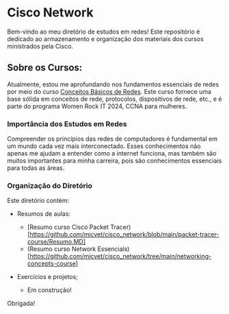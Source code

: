 # Cisco Network

Bem-vindo ao meu diretório de estudos em redes! Este repositório é dedicado ao armazenamento e organização dos materiais dos cursos ministrados pela Cisco.

## Sobre os Cursos:

Atualmente, estou me aprofundando nos fundamentos essenciais de redes por meio do curso [Conceitos Básicos de Redes](https://skillsforall.com/course/networking-basics?courseLang=pt-BR&instance_id=e011e87c-5427-43b6-9be3-1216bd69559a). Este curso fornece uma base sólida em conceitos de rede, protocolos, dispositivos de rede, etc., e é parte do programa Women Rock IT 2024, CCNA para mulheres.

### Importância dos Estudos em Redes
Compreender os princípios das redes de computadores é fundamental em um mundo cada vez mais interconectado. Esses conhecimentos não apenas me ajudam a entender como a internet funciona, mas também são muitos importantes para minha carreira, pois são conhecimentos essenciais para todas as áreas.

### Organização do Diretório
Este diretório contém:

* Resumos de aulas:
  * [Resumo curso Cisco Packet Tracer)[https://github.com/micvet/cisco_network/blob/main/packet-tracer-course/Resumo.MD]
  * (Resumo curso Network Essencials)[https://github.com/micvet/cisco_network/tree/main/networking-concepts-course]
    
* Exercícios e projetos;
  * Em construção!
 
    
Obrigada!


